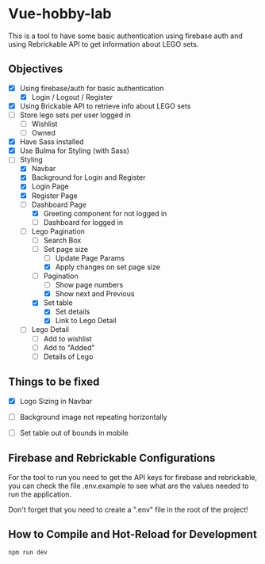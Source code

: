 # Vue-hobby-lab

This is a tool to have some basic authentication using firebase auth and using Rebrickable API to get information about LEGO sets.

## Objectives
- [X] Using firebase/auth for basic authentication
    - [X] Login / Logout / Register
- [X] Using Brickable API to retrieve info about LEGO sets
- [ ] Store lego sets per user logged in
    - [ ] Wishlist
    - [ ] Owned
- [X] Have Sass installed
- [X] Use Bulma for Styling (with Sass)
- [ ] Styling
    - [X] Navbar
    - [X] Background for Login and Register
    - [X] Login Page
    - [X] Register Page
    - [ ] Dashboard Page
        - [X] Greeting component for not logged in
        - [ ] Dashboard for logged in
    - [ ] Lego Pagination
        - [ ] Search Box
        - [ ] Set page size
            - [ ] Update Page Params
            - [X] Apply changes on set page size
        - [ ] Pagination
            - [ ] Show page numbers
            - [X] Show next and Previous
        - [X] Set table
            - [X] Set details
            - [X] Link to Lego Detail
    - [ ] Lego Detail
        - [ ] Add to wishlist
        - [ ] Add to "Added"
        - [ ] Details of Lego

## Things to be fixed
- [X] Logo Sizing in Navbar
- [ ] Background image not repeating horizontally
- [ ] Set table out of bounds in mobile
    

## Firebase and Rebrickable Configurations

For the tool to run you need to get the API keys for firebase and rebrickable, you can check the file .env.example to see what are the values needed to run the application.

Don't forget that you need to create a ".env" file in the root of the project!

## How to Compile and Hot-Reload for Development

```sh
npm run dev
```
